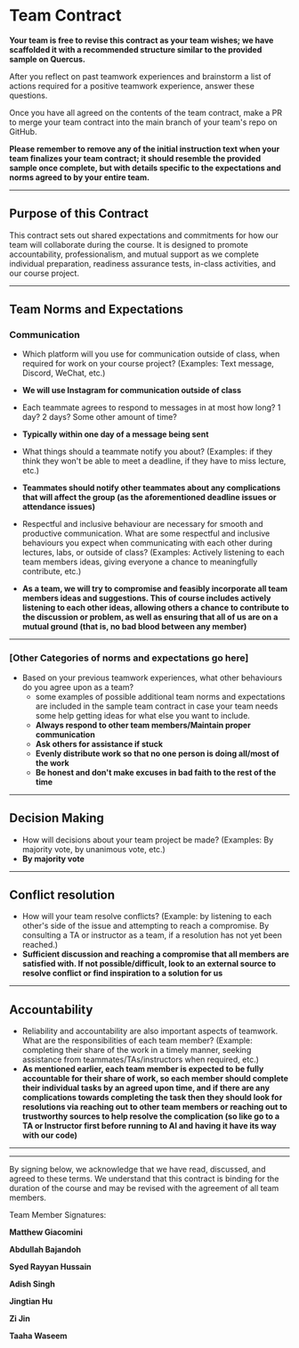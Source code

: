 # Team Contract

**Your team is free to revise this contract as your team wishes; we have scaffolded it with a recommended structure similar to the provided sample on Quercus.**

After you reflect on past teamwork experiences and brainstorm a list of actions required for a positive teamwork experience, answer these questions. 

Once you have all agreed on the contents of the team contract, make a PR to merge your team contract into the main branch of your team's repo on GitHub.

**Please remember to remove any of the initial instruction text when your team finalizes your team contract; it should resemble the provided sample once complete, but with details specific to the expectations and norms agreed to by your entire team.**

---
## Purpose of this Contract

This contract sets out shared expectations and commitments for how our team will collaborate during the course. It is designed to promote accountability, professionalism, and mutual support as we complete individual preparation, readiness assurance tests, in-class activities, and our course project.

---
## Team Norms and Expectations

### Communication

* Which platform will you use for communication outside of class, when required for work on your course project? (Examples: Text message, Discord, WeChat, etc.)
* **We will use Instagram for communication outside of class**

* Each teammate agrees to respond to messages in at most how long? 1 day? 2 days? Some other amount of time?
* **Typically within one day of a message being sent**

* What things should a teammate notify you about? (Examples: if they think they won't be able to meet a deadline, if they have to miss lecture, etc.)
* **Teammates should notify other teammates about any complications that will affect the group (as the aforementioned deadline issues or attendance issues)**

* Respectful and inclusive behaviour are necessary for smooth and productive communication. What are some respectful and inclusive behaviours you expect when communicating with each other during lectures, labs, or outside of class? (Examples: Actively listening to each team members ideas, giving everyone a chance to meaningfully contribute, etc.)
* **As a team, we will try to compromise and feasibly incorporate all team members ideas and suggestions. This of course includes actively listening to each other ideas, allowing others a chance to contribute to the discussion or problem, as well as ensuring that all of us are on a mutual ground (that is, no bad blood between any member)**

---

### [Other Categories of norms and expectations go here]

* Based on your previous teamwork experiences, what other behaviours do you agree upon as a team?
    - some examples of possible additional team norms and expectations are included in the sample team contract in case your team needs some help getting ideas for what else you want to include.
    - **Always respond to other team members/Maintain proper communication**
    - **Ask others for assistance if stuck**
    - **Evenly distribute work so that no one person is doing all/most of the work**
    - **Be honest and don't make excuses in bad faith to the rest of the time**

---

## Decision Making

* How will decisions about your team project be made? (Examples: By majority vote, by unanimous vote, etc.)
* **By majority vote**

---
## Conflict resolution

* How will your team resolve conflicts? (Example: by listening to each other's side of the issue and attempting to reach a compromise. By consulting a TA or instructor as a team, if a resolution has not yet been reached.)
* **Sufficient discussion and reaching a compromise that all members are satisfied with. If not possible/difficult, look to an external source to resolve conflict or find inspiration to a solution for us**

---

## Accountability

* Reliability and accountability are also important aspects of teamwork. What are the responsibilities of each team member? (Example: completing their share of the work in a timely manner, seeking assistance from teammates/TAs/instructors when required, etc.)
* **As mentioned earlier, each team member is expected to be fully accountable for their share of work, so each member should complete their individual tasks by an agreed upon time, and if there are any complications towards completing the task then they should look for resolutions via reaching out to other team members or reaching out to trustworthy sources to help resolve the complication (so like go to a TA or Instructor first before running to AI and having it have its way with our code)**

---

---

By signing below, we acknowledge that we have read, discussed, and agreed to these terms. We understand that this contract is binding for the duration of the course and may be revised with the agreement of all team members.

Team Member Signatures:

**Matthew Giacomini**

**Abdullah Bajandoh**

**Syed Rayyan Hussain**

**Adish Singh**

**Jingtian Hu**

**Zi Jin**

**Taaha Waseem**
